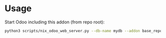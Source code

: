 # Usage

Start Odoo including this addon (from repo root):

```bash
python3 scripts/nix_odoo_web_server.py --db-name mydb --addon base_report_to_label_printer
```
